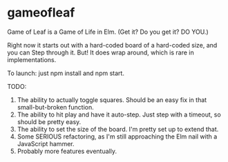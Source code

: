 # gameofleaf

Game of Leaf is a Game of Life in Elm. (Get it? Do you get it? DO YOU.)

Right now it starts out with a hard-coded board of a hard-coded size, and you can Step through it. But! It does wrap around,
which is rare in implementations.

To launch: just npm install and npm start.

TODO:
1. The ability to actually toggle squares. Should be an easy fix in that small-but-broken function.
2. The ability to hit play and have it auto-step. Just step with a timeout, so should be pretty easy.
3. The ability to set the size of the board. I'm pretty set up to extend that.
4. Some SERIOUS refactoring, as I'm still approaching the Elm nail with a JavaScript hammer.
5. Probably more features eventually.
